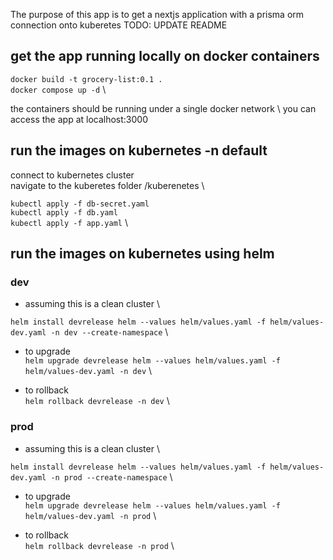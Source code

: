The purpose of this app is to get a nextjs application with a prisma orm connection onto kuberetes
TODO: UPDATE README
## get the app running locally on docker containers

`docker build -t grocery-list:0.1 .` \
`docker compose up -d` \

the containers should be running under a single docker network \ 
you can access the app at localhost:3000


## run the images on kubernetes -n default

connect to kubernetes cluster \
navigate to the kuberetes folder /kuberenetes \

`kubectl apply -f db-secret.yaml` \
`kubectl apply -f db.yaml` \
`kubectl apply -f app.yaml` \

## run the images on kubernetes using helm 

### dev

* assuming this is a clean cluster \

`helm install devrelease helm --values helm/values.yaml -f helm/values-dev.yaml -n dev --create-namespace` \

* to upgrade \
`helm upgrade devrelease helm --values helm/values.yaml -f helm/values-dev.yaml -n dev` \

* to rollback \
`helm rollback devrelease -n dev` \

### prod
* assuming this is a clean cluster \

`helm install devrelease helm --values helm/values.yaml -f helm/values-dev.yaml -n prod --create-namespace` \

* to upgrade \
`helm upgrade devrelease helm --values helm/values.yaml -f helm/values-dev.yaml -n prod` \

* to rollback \
`helm rollback devrelease -n prod` \